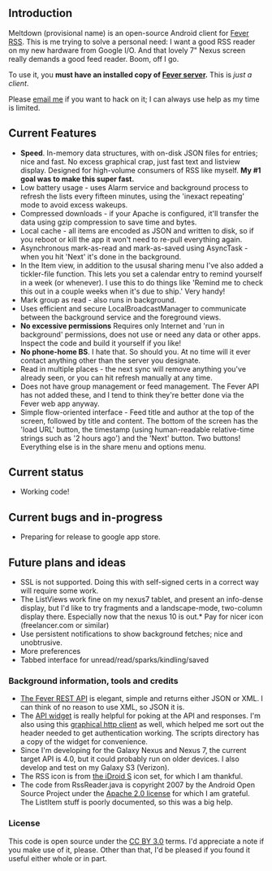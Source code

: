 ## Introduction
Meltdown (provisional name) is an open-source Android client for [Fever RSS](http://feedafever.com/). This is me trying to solve a personal need: I want a good RSS reader on my new hardware from Google I/O. And that lovely 7" Nexus screen really demands a good feed reader. Boom, off I go.

To use it, you **must have an installed copy of [Fever server](http://feedafever.com/).** This is *just a client*.

Please [email me](mailto:phubbard@gmail.com) if you want to hack on it; I can always use help as my time is limited.

## Current Features
* **Speed**. In-memory data structures, with on-disk JSON files for entries; nice and fast. No excess graphical crap, just fast text and listview display. Designed for high-volume consumers of RSS like myself. **My #1 goal was to make this super fast.**
* Low battery usage - uses Alarm service and background process to refresh the lists every fifteen minutes, using the 'inexact repeating' mode to avoid excess wakeups.
* Compressed downloads - if your Apache is configured, it'll transfer the data using gzip compression to save time and bytes.
* Local cache - all items are encoded as JSON and written to disk, so if you reboot or kill the app it won't need to re-pull everything again.
* Asynchronous mark-as-read and mark-as-saved using AsyncTask - when you hit 'Next' it's done in the background.
* In the Item view, in addition to the ususal sharing menu I've also added a tickler-file function. This lets you set a calendar entry to remind yourself in a week (or whenever). I use this to do things like 'Remind me to check this out in a couple weeks when it's due to ship.' Very handy! 
* Mark group as read - also runs in background.
* Uses efficient and secure LocalBroadcastManager to communicate between the background service and the foreground views.
* **No excessive permissions** Requires only Internet and 'run in background' permissions, does not use or need any data or other apps. Inspect the code and build it yourself if you like!
* **No phone-home BS**. I hate that. So should you. At no time will it ever contact anything other than the server you designate.
* Read in multiple places - the next sync will remove anything you've already seen, or you can hit refresh manually at any time.
* Does not have group management or feed management. The Fever API has not added these, and I tend to think they're better done via the Fever web app anyway.
* Simple flow-oriented interface - Feed title and author at the top of the screen, followed by title and content. The bottom of the screen has the 'load URL' button, the timestamp (using human-readable relative-time strings such as '2 hours ago') and the 'Next' button. Two buttons! Everything else is in the share menu and options menu.

## Current status
* Working code! 

## Current bugs and in-progress
* Preparing for release to google app store.


## Future plans and ideas
* SSL is not supported. Doing this with self-signed certs in a correct way will require some work.
* The ListViews work fine on my nexus7 tablet, and present an info-dense display, but I'd like to try fragments and a landscape-mode, two-column display there. Especially now that the nexus 10 is out.* Pay for nicer icon (freelancer.com or similar)
* Use persistent notifications to show background fetches; nice and unobtrusive.
* More preferences
* Tabbed interface for unread/read/sparks/kindling/saved

### Background information, tools and credits
* [The Fever REST API](http://feedafever.com/api) is elegant, simple and returns either JSON or XML. I can think of no reason to use XML, so JSON it is.
* The [API widget](https://github.com/phubbard/Meltdown/blob/master/scripts/api-widget.html) is really helpful for poking at the API and responses. I'm also using this [graphical http client](http://httpclient.uservoice.com/) as well, which helped me sort out the header needed to get authentication working. The scripts directory has a copy of the widget for convenience.
* Since I'm developing for the Galaxy Nexus and Nexus 7, the current target API is 4.0, but it could probably run on older devices. I also develop and test on my Galaxy S3 (Verizon).
* The RSS icon is from [the iDroid S](http://iiro.eu/idroids/) icon set, for which I am thankful.
* The code from RssReader.java is copyright 2007 by the Android Open Source Project under the [Apache 2.0 license](http://www.apache.org/licenses/LICENSE-2.0) for which I am grateful. The ListItem stuff is poorly documented, so this was a big help. 

### License

This code is open source under the [CC BY 3.0](http://creativecommons.org/licenses/by/3.0/us/) terms. I'd appreciate a note if you make use of it, please. Other than that, I'd be pleased if you found it useful either whole or in part.


